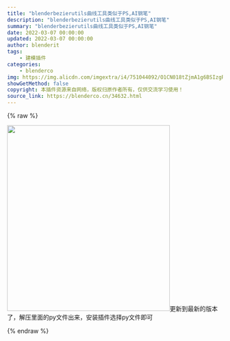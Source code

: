 ```yaml
---
title: "blenderbezierutils曲线工具类似于PS,AI钢笔"
description: "blenderbezierutils曲线工具类似于PS,AI钢笔"
summary: "blenderbezierutils曲线工具类似于PS,AI钢笔"
date: 2022-03-07 00:00:00
updated: 2022-03-07 00:00:00
author: blenderit
tags: 
    - 建模插件
categories:
    - blenderco
img: https://img.alicdn.com/imgextra/i4/751044092/O1CN018tZjmA1g6BSIzgRlY_!!751044092.png
showGetMethod: false
copyright: 本插件资源来自网络，版权归原作者所有，仅供交流学习使用！
source_link: https://blenderco.cn/34632.html
---
```


{% raw %}
<p><img loading="lazy" class="alignnone size-full wp-image-34633" src="http://img.blenderco.cn/wp-content/img/2022/03/Snipaste_2022-03-07_02-27-14.jpg" alt="" width="380" height="434">更新到最新的版本了，解压里面的py文件出来，安装插件选择py文件即可</p>
<div style="display: none">blenderco</div>
{% endraw %}